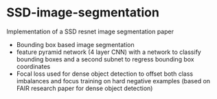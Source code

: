 # SSD-image-segmentation
Implementation of a SSD resnet image segmentation paper

* Bounding box based image segmentation
* feature pyramid network (4 layer CNN) with a network to classify bounding boxes and a second subnet to regress bounding box coordinates
* Focal loss used for dense object detection to offset both class imbalances and focus training on hard negative examples (based on FAIR research paper for dense object detection)
